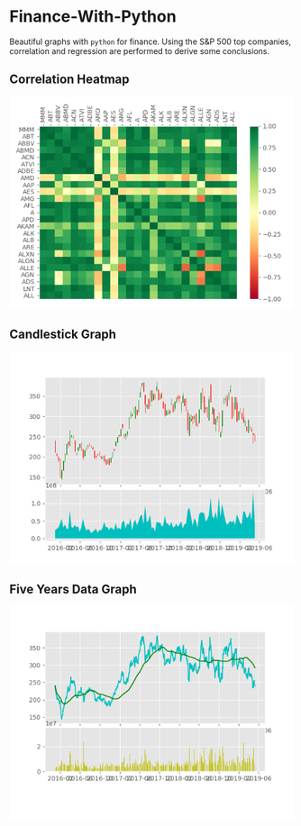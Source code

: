 # Finance-With-Python
Beautiful graphs with ```python``` for finance. Using the S&P 500 top companies, correlation and regression are performed to derive some conclusions.

<p align = 'center'>
  <h2>Correlation Heatmap</h2>
  <img src = '/correlationHeatmap.png' title = "Correlation Heat Map"/>
</p> 

<p align = 'center'>
  <h2>Candlestick Graph</h2>
  <img src = '/Candlestick_ohlc.png' title = 'Candlestick Graph'>
</p>

<p align = 'center'>
   <h2>Five Years Data Graph</h2>
  <img src = '/basic.png' title = 'Five Years Data Graph'>
</p>

